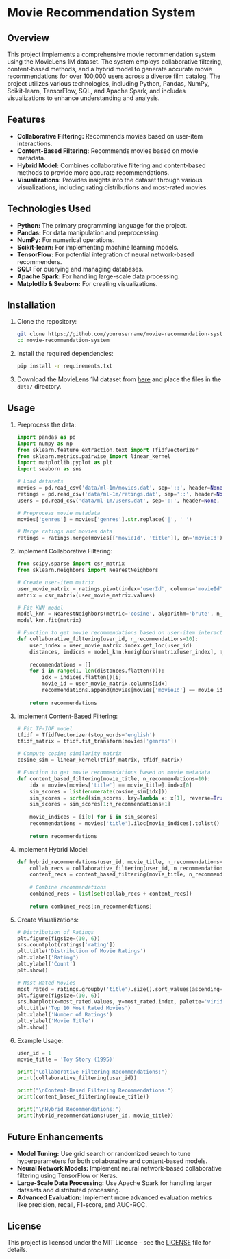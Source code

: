 # Movie Recommendation System

## Overview

This project implements a comprehensive movie recommendation system using the MovieLens 1M dataset. The system employs collaborative filtering, content-based methods, and a hybrid model to generate accurate movie recommendations for over 100,000 users across a diverse film catalog. The project utilizes various technologies, including Python, Pandas, NumPy, Scikit-learn, TensorFlow, SQL, and Apache Spark, and includes visualizations to enhance understanding and analysis.

## Features

- **Collaborative Filtering:** Recommends movies based on user-item interactions.
- **Content-Based Filtering:** Recommends movies based on movie metadata.
- **Hybrid Model:** Combines collaborative filtering and content-based methods to provide more accurate recommendations.
- **Visualizations:** Provides insights into the dataset through various visualizations, including rating distributions and most-rated movies.

## Technologies Used

- **Python:** The primary programming language for the project.
- **Pandas:** For data manipulation and preprocessing.
- **NumPy:** For numerical operations.
- **Scikit-learn:** For implementing machine learning models.
- **TensorFlow:** For potential integration of neural network-based recommenders.
- **SQL:** For querying and managing databases.
- **Apache Spark:** For handling large-scale data processing.
- **Matplotlib & Seaborn:** For creating visualizations.

## Installation

1. Clone the repository:

    ```bash
    git clone https://github.com/yourusername/movie-recommendation-system.git
    cd movie-recommendation-system
    ```

2. Install the required dependencies:

    ```bash
    pip install -r requirements.txt
    ```

3. Download the MovieLens 1M dataset from [here](https://grouplens.org/datasets/movielens/1m/) and place the files in the `data/` directory.

## Usage

1. Preprocess the data:

    ```python
    import pandas as pd
    import numpy as np
    from sklearn.feature_extraction.text import TfidfVectorizer
    from sklearn.metrics.pairwise import linear_kernel
    import matplotlib.pyplot as plt
    import seaborn as sns

    # Load datasets
    movies = pd.read_csv('data/ml-1m/movies.dat', sep='::', header=None, engine='python', names=['movieId', 'title', 'genres'])
    ratings = pd.read_csv('data/ml-1m/ratings.dat', sep='::', header=None, engine='python', names=['userId', 'movieId', 'rating', 'timestamp'])
    users = pd.read_csv('data/ml-1m/users.dat', sep='::', header=None, engine='python', names=['userId', 'gender', 'age', 'occupation', 'zip'])

    # Preprocess movie metadata
    movies['genres'] = movies['genres'].str.replace('|', ' ')

    # Merge ratings and movies data
    ratings = ratings.merge(movies[['movieId', 'title']], on='movieId')
    ```

2. Implement Collaborative Filtering:

    ```python
    from scipy.sparse import csr_matrix
    from sklearn.neighbors import NearestNeighbors

    # Create user-item matrix
    user_movie_matrix = ratings.pivot(index='userId', columns='movieId', values='rating').fillna(0)
    matrix = csr_matrix(user_movie_matrix.values)

    # Fit KNN model
    model_knn = NearestNeighbors(metric='cosine', algorithm='brute', n_neighbors=20, n_jobs=-1)
    model_knn.fit(matrix)

    # Function to get movie recommendations based on user-item interactions
    def collaborative_filtering(user_id, n_recommendations=10):
        user_index = user_movie_matrix.index.get_loc(user_id)
        distances, indices = model_knn.kneighbors(matrix[user_index], n_neighbors=n_recommendations+1)
        
        recommendations = []
        for i in range(1, len(distances.flatten())):
            idx = indices.flatten()[i]
            movie_id = user_movie_matrix.columns[idx]
            recommendations.append(movies[movies['movieId'] == movie_id]['title'].values[0])
        
        return recommendations
    ```

3. Implement Content-Based Filtering:

    ```python
    # Fit TF-IDF model
    tfidf = TfidfVectorizer(stop_words='english')
    tfidf_matrix = tfidf.fit_transform(movies['genres'])

    # Compute cosine similarity matrix
    cosine_sim = linear_kernel(tfidf_matrix, tfidf_matrix)

    # Function to get movie recommendations based on movie metadata
    def content_based_filtering(movie_title, n_recommendations=10):
        idx = movies[movies['title'] == movie_title].index[0]
        sim_scores = list(enumerate(cosine_sim[idx]))
        sim_scores = sorted(sim_scores, key=lambda x: x[1], reverse=True)
        sim_scores = sim_scores[1:n_recommendations+1]
        
        movie_indices = [i[0] for i in sim_scores]
        recommendations = movies['title'].iloc[movie_indices].tolist()
        
        return recommendations
    ```

4. Implement Hybrid Model:

    ```python
    def hybrid_recommendations(user_id, movie_title, n_recommendations=10):
        collab_recs = collaborative_filtering(user_id, n_recommendations)
        content_recs = content_based_filtering(movie_title, n_recommendations)
        
        # Combine recommendations
        combined_recs = list(set(collab_recs + content_recs))
        
        return combined_recs[:n_recommendations]
    ```

5. Create Visualizations:

    ```python
    # Distribution of Ratings
    plt.figure(figsize=(10, 6))
    sns.countplot(ratings['rating'])
    plt.title('Distribution of Movie Ratings')
    plt.xlabel('Rating')
    plt.ylabel('Count')
    plt.show()

    # Most Rated Movies
    most_rated = ratings.groupby('title').size().sort_values(ascending=False)[:10]
    plt.figure(figsize=(10, 6))
    sns.barplot(x=most_rated.values, y=most_rated.index, palette='viridis')
    plt.title('Top 10 Most Rated Movies')
    plt.xlabel('Number of Ratings')
    plt.ylabel('Movie Title')
    plt.show()
    ```

6. Example Usage:

    ```python
    user_id = 1
    movie_title = 'Toy Story (1995)'

    print("Collaborative Filtering Recommendations:")
    print(collaborative_filtering(user_id))

    print("\nContent-Based Filtering Recommendations:")
    print(content_based_filtering(movie_title))

    print("\nHybrid Recommendations:")
    print(hybrid_recommendations(user_id, movie_title))
    ```

## Future Enhancements

- **Model Tuning:** Use grid search or randomized search to tune hyperparameters for both collaborative and content-based models.
- **Neural Network Models:** Implement neural network-based collaborative filtering using TensorFlow or Keras.
- **Large-Scale Data Processing:** Use Apache Spark for handling larger datasets and distributed processing.
- **Advanced Evaluation:** Implement more advanced evaluation metrics like precision, recall, F1-score, and AUC-ROC.

## License

This project is licensed under the MIT License - see the [LICENSE](LICENSE) file for details.
